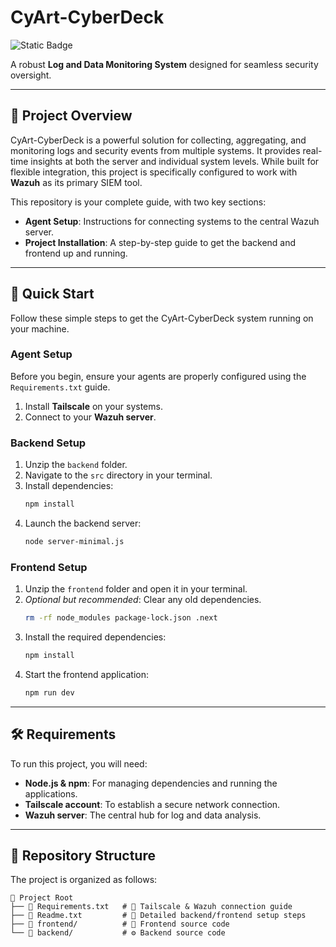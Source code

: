 # CyArt-CyberDeck

![Static Badge](https://img.shields.io/badge/Status-Completed%20-blue)

A robust **Log and Data Monitoring System** designed for seamless security oversight.

---

## 📖 Project Overview

CyArt-CyberDeck is a powerful solution for collecting, aggregating, and monitoring logs and security events from multiple systems. It provides real-time insights at both the server and individual system levels. While built for flexible integration, this project is specifically configured to work with **Wazuh** as its primary SIEM tool.

This repository is your complete guide, with two key sections:

-   **Agent Setup**: Instructions for connecting systems to the central Wazuh server.
-   **Project Installation**: A step-by-step guide to get the backend and frontend up and running.

---

## 🚀 Quick Start

Follow these simple steps to get the CyArt-CyberDeck system running on your machine.

### Agent Setup

Before you begin, ensure your agents are properly configured using the `Requirements.txt` guide.

1.  Install **Tailscale** on your systems.
2.  Connect to your **Wazuh server**.

### Backend Setup

1.  Unzip the `backend` folder.
2.  Navigate to the `src` directory in your terminal.
3.  Install dependencies:
    ```bash
    npm install
    ```
4.  Launch the backend server:
    ```bash
    node server-minimal.js
    ```

### Frontend Setup

1.  Unzip the `frontend` folder and open it in your terminal.
2.  *Optional but recommended*: Clear any old dependencies.
    ```bash
    rm -rf node_modules package-lock.json .next
    ```
3.  Install the required dependencies:
    ```bash
    npm install
    ```
4.  Start the frontend application:
    ```bash
    npm run dev
    ```

---

## 🛠️ Requirements

To run this project, you will need:

-   **Node.js & npm**: For managing dependencies and running the applications.
-   **Tailscale account**: To establish a secure network connection.
-   **Wazuh server**: The central hub for log and data analysis.

---

## 📂 Repository Structure

The project is organized as follows:

```plaintext
📂 Project Root
├── 📄 Requirements.txt   # 📡 Tailscale & Wazuh connection guide
├── 📄 Readme.txt         # 📜 Detailed backend/frontend setup steps
├── 📁 frontend/          # 🎨 Frontend source code
└── 📁 backend/           # ⚙️ Backend source code
